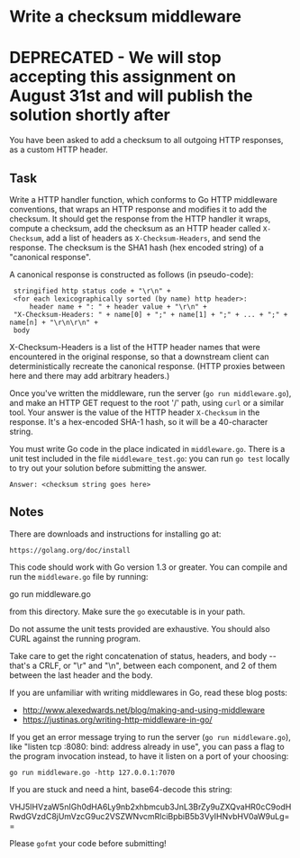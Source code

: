 Write a checksum middleware
===========================

# DEPRECATED - We will stop accepting this assignment on August 31st and will publish the solution shortly after

You have been asked to add a checksum to all outgoing HTTP responses, as
a custom HTTP header.

Task
----

Write a HTTP handler function, which conforms to Go HTTP middleware conventions,
that wraps an HTTP response and modifies it to add the checksum.  It should get
the response from the HTTP handler it wraps, compute a checksum, add the
checksum as an HTTP header called `X-Checksum`, add a list of headers as
`X-Checksum-Headers`, and send the response. The checksum is the SHA1 hash (hex
encoded string) of a "canonical response".

A canonical response is constructed as follows (in pseudo-code):

     stringified http status code + "\r\n" +
     <for each lexicographically sorted (by name) http header>:
         header name + ": " + header value + "\r\n" +
     "X-Checksum-Headers: " + name[0] + ";" + name[1] + ";" + ... + ";" + name[n] + "\r\n\r\n" +
     body

X-Checksum-Headers is a list of the HTTP header names that were encountered in
the original response, so that a downstream client can deterministically
recreate the canonical response. (HTTP proxies between here and there may add
arbitrary headers.)

Once you've written the middleware, run the server (`go run middleware.go`), and
make an HTTP GET request to the root '/' path, using `curl` or a similar tool.
Your answer is the value of the HTTP header `X-Checksum` in the response. It's a
hex-encoded SHA-1 hash, so it will be a 40-character string.

You must write Go code in the place indicated in `middleware.go`. There is a
unit test included in the file `middleware_test.go`: you can run `go test`
locally to try out your solution before submitting the answer.

    Answer: <checksum string goes here>

Notes
-----

There are downloads and instructions for installing go at:

    https://golang.org/doc/install

This code should work with Go version 1.3 or greater. You can
compile and run the `middleware.go` file by running:

   go run middleware.go

from this directory. Make sure the `go` executable is in your path.

Do not assume the unit tests provided are exhaustive. You should also CURL against the running program.

Take care to get the right concatenation of status, headers, and body -- that's
a CRLF, or "\r" and "\n", between each component, and 2 of them between the last
header and the body.

If you are unfamiliar with writing middlewares in Go, read these blog posts:

* http://www.alexedwards.net/blog/making-and-using-middleware
* https://justinas.org/writing-http-middleware-in-go/

If you get an error message trying to run the server (`go run middleware.go`),
like "listen tcp :8080: bind: address already in use", you can pass a flag to
the program invocation instead, to have it listen on a port of your choosing:

    go run middleware.go -http 127.0.0.1:7070

If you are stuck and need a hint, base64-decode this string:

VHJ5IHVzaW5nIGh0dHA6Ly9nb2xhbmcub3JnL3BrZy9uZXQvaHR0cC9odHRwdGVzdC8jUmVzcG9uc2VSZWNvcmRlciBpbiB5b3VyIHNvbHV0aW9uLg==

Please `gofmt` your code before submitting!
